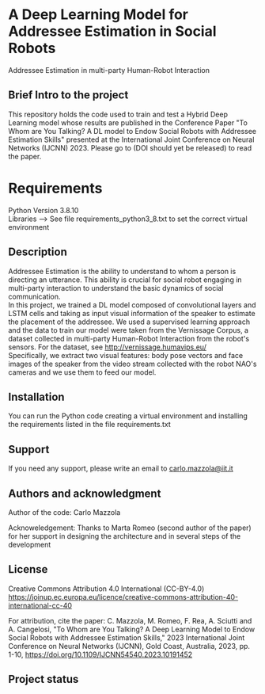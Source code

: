 # A Deep Learning Model for Addressee Estimation in Social Robots

Addressee Estimation in multi-party Human-Robot Interaction

## Brief Intro to the project

This repository holds the code used to train and test a Hybrid Deep Learning model whose results are published in the Conference Paper "To Whom are You Talking? A DL model to Endow Social Robots with Addressee Estimation Skills" presented at the International Joint Conference on Neural Networks (IJCNN) 2023.
Please go to (DOI should yet be released) to read the paper.

# Requirements

Python Version 3.8.10 \
Libraries --> See file requirements_python3_8.txt to set the correct virtual environment	

## Description

Addressee Estimation is the ability to understand to whom a person is directing an utterance. This ability is crucial for social robot engaging in multi-party interaction to understand the basic dynamics of social communication. \
In this project, we trained a DL model composed of convolutional layers and LSTM cells and taking as input visual information of the speaker to estimate the placement of the addressee. 
We used a supervised learning approach and the data to train our model were taken from the Vernissage Corpus, a dataset collected in multi-party Human-Robot Interaction from the robot's sensors. For the dataset, see http://vernissage.humavips.eu/ \
Specifically, we extract two visual features: body pose vectors and face images of the speaker from the video stream collected with the robot NAO's cameras and we use them to feed our model.

## Installation
You can run the Python code creating a virtual environment and installing the requirements listed in the file requirements.txt

## Support
If you need any support, please write an email to carlo.mazzola@iit.it

## Authors and acknowledgment

Author of the code:
Carlo Mazzola

Acknoweledgement:
Thanks to Marta Romeo (second author of the paper) for her support in designing the architecture and in several steps of the development 

## License
Creative Commons Attribution 4.0 International (CC-BY-4.0)
https://joinup.ec.europa.eu/licence/creative-commons-attribution-40-international-cc-40

For attribution, cite the paper:
C. Mazzola, M. Romeo, F. Rea, A. Sciutti and A. Cangelosi, "To Whom are You Talking? A Deep Learning Model to Endow Social Robots with Addressee Estimation Skills," 2023 International Joint Conference on Neural Networks (IJCNN), Gold Coast, Australia, 2023, pp. 1-10, 
https://doi.org/10.1109/IJCNN54540.2023.10191452

## Project status
